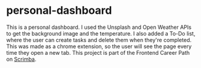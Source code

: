 # personal-dashboard
This is a personal dashboard. I used the Unsplash and Open Weather APIs to get the background image and the temperature. I also added a To-Do list, where the user can create tasks and delete them when they're completed. This was made as a chrome extension, so the user will see the page every time they open a new tab. This project is part of the Frontend Career Path on [Scrimba](https://scrimba.com/).
